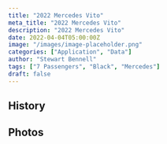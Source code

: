 ```yaml
---
title: "2022 Mercedes Vito"
meta_title: "2022 Mercedes Vito"
description: "2022 Mercedes Vito"
date: 2022-04-04T05:00:00Z
image: "/images/image-placeholder.png"
categories: ["Application", "Data"]
author: "Stewart Bennell"
tags: ["7 Passengers", "Black", "Mercedes"]
draft: false
---
```

## History

## Photos
